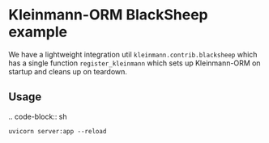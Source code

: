 Kleinmann-ORM BlackSheep example
============================

We have a lightweight integration util ``kleinmann.contrib.blacksheep`` which has a single function ``register_kleinmann`` which sets up Kleinmann-ORM on startup and cleans up on teardown.

Usage
-----

.. code-block:: sh

    uvicorn server:app --reload
